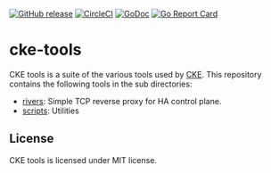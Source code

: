 [![GitHub release](https://img.shields.io/github/release/cybozu-go/cke-tools.svg?maxAge=60)][releases]
[![CircleCI](https://circleci.com/gh/cybozu-go/cke-tools.svg?style=svg)](https://circleci.com/gh/cybozu-go/cke-tools)
[![GoDoc](https://godoc.org/github.com/cybozu-go/cke-tools?status.svg)][godoc]
[![Go Report Card](https://goreportcard.com/badge/github.com/cybozu-go/cke-tools)](https://goreportcard.com/report/github.com/cybozu-go/cke-tools)

cke-tools
=========

CKE tools is a suite of the various tools used by [CKE][].
This repository contains the following tools in the sub directories:

- [rivers](./cmd/rivers): Simple TCP reverse proxy for HA control plane.
- [scripts](./scripts): Utilities

License
-------

CKE tools is licensed under MIT license.

[releases]: https://github.com/cybozu-go/cke-tools/releases
[godoc]: https://godoc.org/github.com/cybozu-go/cke-tools
[CKE]: https://github.com/cybozu-go/cke
